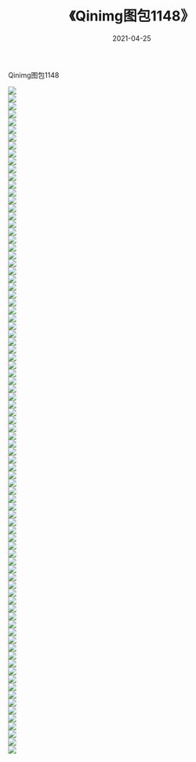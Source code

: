 ﻿---
layout: post
title:  《Qinimg图包1148》
date:   2021-04-25
img: http://imgx.orgx.ga/Qinimg图包/Qinimg图包1148/000.jpg
categories: [美女, 清纯, 唯美]
---

Qinimg图包1148

 ![](http://imgx.orgx.ga/Qinimg图包/Qinimg图包1148/001.jpg) <br>![](http://imgx.orgx.ga/Qinimg图包/Qinimg图包1148/002.jpg) <br>![](http://imgx.orgx.ga/Qinimg图包/Qinimg图包1148/003.jpg) <br>![](http://imgx.orgx.ga/Qinimg图包/Qinimg图包1148/004.jpg) <br>![](http://imgx.orgx.ga/Qinimg图包/Qinimg图包1148/005.jpg) <br>![](http://imgx.orgx.ga/Qinimg图包/Qinimg图包1148/006.jpg) <br>![](http://imgx.orgx.ga/Qinimg图包/Qinimg图包1148/007.jpg) <br>![](http://imgx.orgx.ga/Qinimg图包/Qinimg图包1148/008.jpg) <br>![](http://imgx.orgx.ga/Qinimg图包/Qinimg图包1148/009.jpg) <br>![](http://imgx.orgx.ga/Qinimg图包/Qinimg图包1148/010.jpg) <br>![](http://imgx.orgx.ga/Qinimg图包/Qinimg图包1148/011.jpg) <br>![](http://imgx.orgx.ga/Qinimg图包/Qinimg图包1148/012.jpg) <br>![](http://imgx.orgx.ga/Qinimg图包/Qinimg图包1148/013.jpg) <br>![](http://imgx.orgx.ga/Qinimg图包/Qinimg图包1148/014.jpg) <br>![](http://imgx.orgx.ga/Qinimg图包/Qinimg图包1148/015.jpg) <br>![](http://imgx.orgx.ga/Qinimg图包/Qinimg图包1148/016.jpg) <br>![](http://imgx.orgx.ga/Qinimg图包/Qinimg图包1148/017.jpg) <br>![](http://imgx.orgx.ga/Qinimg图包/Qinimg图包1148/018.jpg) <br>![](http://imgx.orgx.ga/Qinimg图包/Qinimg图包1148/019.jpg) <br>![](http://imgx.orgx.ga/Qinimg图包/Qinimg图包1148/020.jpg) <br>![](http://imgx.orgx.ga/Qinimg图包/Qinimg图包1148/021.jpg) <br>![](http://imgx.orgx.ga/Qinimg图包/Qinimg图包1148/022.jpg) <br>![](http://imgx.orgx.ga/Qinimg图包/Qinimg图包1148/023.jpg) <br>![](http://imgx.orgx.ga/Qinimg图包/Qinimg图包1148/024.jpg) <br>![](http://imgx.orgx.ga/Qinimg图包/Qinimg图包1148/025.jpg) <br>![](http://imgx.orgx.ga/Qinimg图包/Qinimg图包1148/026.jpg) <br>![](http://imgx.orgx.ga/Qinimg图包/Qinimg图包1148/027.jpg) <br>![](http://imgx.orgx.ga/Qinimg图包/Qinimg图包1148/028.jpg) <br>![](http://imgx.orgx.ga/Qinimg图包/Qinimg图包1148/029.jpg) <br>![](http://imgx.orgx.ga/Qinimg图包/Qinimg图包1148/030.jpg) <br>![](http://imgx.orgx.ga/Qinimg图包/Qinimg图包1148/031.jpg) <br>![](http://imgx.orgx.ga/Qinimg图包/Qinimg图包1148/032.jpg) <br>![](http://imgx.orgx.ga/Qinimg图包/Qinimg图包1148/033.jpg) <br>![](http://imgx.orgx.ga/Qinimg图包/Qinimg图包1148/034.jpg) <br>![](http://imgx.orgx.ga/Qinimg图包/Qinimg图包1148/035.jpg) <br>![](http://imgx.orgx.ga/Qinimg图包/Qinimg图包1148/036.jpg) <br>![](http://imgx.orgx.ga/Qinimg图包/Qinimg图包1148/037.jpg) <br>![](http://imgx.orgx.ga/Qinimg图包/Qinimg图包1148/038.jpg) <br>![](http://imgx.orgx.ga/Qinimg图包/Qinimg图包1148/039.jpg) <br>![](http://imgx.orgx.ga/Qinimg图包/Qinimg图包1148/040.jpg) <br>![](http://imgx.orgx.ga/Qinimg图包/Qinimg图包1148/041.jpg) <br>![](http://imgx.orgx.ga/Qinimg图包/Qinimg图包1148/042.jpg) <br>![](http://imgx.orgx.ga/Qinimg图包/Qinimg图包1148/043.jpg) <br>![](http://imgx.orgx.ga/Qinimg图包/Qinimg图包1148/044.jpg) <br>![](http://imgx.orgx.ga/Qinimg图包/Qinimg图包1148/045.jpg) <br>![](http://imgx.orgx.ga/Qinimg图包/Qinimg图包1148/046.jpg) <br>![](http://imgx.orgx.ga/Qinimg图包/Qinimg图包1148/047.jpg) <br>![](http://imgx.orgx.ga/Qinimg图包/Qinimg图包1148/048.jpg) <br>![](http://imgx.orgx.ga/Qinimg图包/Qinimg图包1148/049.jpg) <br>![](http://imgx.orgx.ga/Qinimg图包/Qinimg图包1148/050.jpg) <br>![](http://imgx.orgx.ga/Qinimg图包/Qinimg图包1148/051.jpg) <br>![](http://imgx.orgx.ga/Qinimg图包/Qinimg图包1148/052.jpg) <br>![](http://imgx.orgx.ga/Qinimg图包/Qinimg图包1148/053.jpg) <br>![](http://imgx.orgx.ga/Qinimg图包/Qinimg图包1148/054.jpg) <br>![](http://imgx.orgx.ga/Qinimg图包/Qinimg图包1148/055.jpg) <br>![](http://imgx.orgx.ga/Qinimg图包/Qinimg图包1148/056.jpg) <br>![](http://imgx.orgx.ga/Qinimg图包/Qinimg图包1148/057.jpg) <br>![](http://imgx.orgx.ga/Qinimg图包/Qinimg图包1148/058.jpg) <br>![](http://imgx.orgx.ga/Qinimg图包/Qinimg图包1148/059.jpg) <br>![](http://imgx.orgx.ga/Qinimg图包/Qinimg图包1148/060.jpg) <br>![](http://imgx.orgx.ga/Qinimg图包/Qinimg图包1148/061.jpg) <br>![](http://imgx.orgx.ga/Qinimg图包/Qinimg图包1148/062.jpg) <br>![](http://imgx.orgx.ga/Qinimg图包/Qinimg图包1148/063.jpg) <br>![](http://imgx.orgx.ga/Qinimg图包/Qinimg图包1148/064.jpg) <br>![](http://imgx.orgx.ga/Qinimg图包/Qinimg图包1148/065.jpg) <br>![](http://imgx.orgx.ga/Qinimg图包/Qinimg图包1148/066.jpg) <br>![](http://imgx.orgx.ga/Qinimg图包/Qinimg图包1148/067.jpg) <br>![](http://imgx.orgx.ga/Qinimg图包/Qinimg图包1148/068.jpg) <br>![](http://imgx.orgx.ga/Qinimg图包/Qinimg图包1148/069.jpg) <br>![](http://imgx.orgx.ga/Qinimg图包/Qinimg图包1148/070.jpg) <br>![](http://imgx.orgx.ga/Qinimg图包/Qinimg图包1148/071.jpg) <br>![](http://imgx.orgx.ga/Qinimg图包/Qinimg图包1148/072.jpg) <br>![](http://imgx.orgx.ga/Qinimg图包/Qinimg图包1148/073.jpg) <br>![](http://imgx.orgx.ga/Qinimg图包/Qinimg图包1148/074.jpg) <br>![](http://imgx.orgx.ga/Qinimg图包/Qinimg图包1148/075.jpg) <br>![](http://imgx.orgx.ga/Qinimg图包/Qinimg图包1148/076.jpg) <br>![](http://imgx.orgx.ga/Qinimg图包/Qinimg图包1148/077.jpg) <br>![](http://imgx.orgx.ga/Qinimg图包/Qinimg图包1148/078.jpg) <br>![](http://imgx.orgx.ga/Qinimg图包/Qinimg图包1148/079.jpg) <br>![](http://imgx.orgx.ga/Qinimg图包/Qinimg图包1148/080.jpg) <br>![](http://imgx.orgx.ga/Qinimg图包/Qinimg图包1148/081.jpg) <br>![](http://imgx.orgx.ga/Qinimg图包/Qinimg图包1148/082.jpg) <br>![](http://imgx.orgx.ga/Qinimg图包/Qinimg图包1148/083.jpg) <br>![](http://imgx.orgx.ga/Qinimg图包/Qinimg图包1148/084.jpg) <br>![](http://imgx.orgx.ga/Qinimg图包/Qinimg图包1148/085.jpg) <br>
